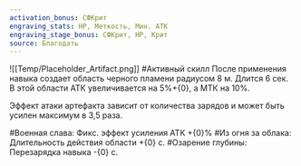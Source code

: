 ```yaml
---
activation_bonus: СФКрит
engraving_stats: HP, Меткость, Мин. АТК
engraving_stage_bonus: СФКрит, HP, Крит
source: Благодать
---
```

![[Temp/Placeholder_Artifact.png]]
#Активный скилл
После применения навыка создает область черного пламени радиусом 8 м. Длится 6 сек. В этой области АТК увеличивается на 5%+{0}, а МТК на 10%. 

Эффект атаки артефакта зависит от количества зарядов и может быть усилен максимум в 3,5 раза.

#Военная слава: 
Фикс. эффект усиления АТК +{0}%
#Из огня за облака: 
Длительность действия области +{0} с.
#Озарение глубины: 
Перезарядка навыка -{0} с.
